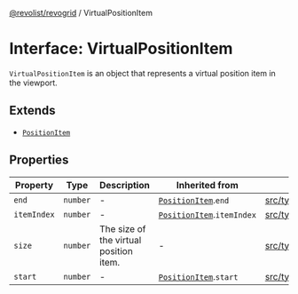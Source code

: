 [@revolist/revogrid](README.md) / VirtualPositionItem

# Interface: VirtualPositionItem

`VirtualPositionItem` is an object that represents a virtual position item
in the viewport.

## Extends

- [`PositionItem`](Interface.PositionItem.md)

## Properties

| Property | Type | Description | Inherited from | Defined in |
| ------ | ------ | ------ | ------ | ------ |
| `end` | `number` | - | [`PositionItem`](Interface.PositionItem.md).`end` | [src/types/interfaces.ts:570](https://github.com/revolist/revogrid/blob/1d7f63e049242097564b7da6ec33fe3875543951/src/types/interfaces.ts#L570) |
| `itemIndex` | `number` | - | [`PositionItem`](Interface.PositionItem.md).`itemIndex` | [src/types/interfaces.ts:568](https://github.com/revolist/revogrid/blob/1d7f63e049242097564b7da6ec33fe3875543951/src/types/interfaces.ts#L568) |
| `size` | `number` | The size of the virtual position item. | - | [src/types/interfaces.ts:547](https://github.com/revolist/revogrid/blob/1d7f63e049242097564b7da6ec33fe3875543951/src/types/interfaces.ts#L547) |
| `start` | `number` | - | [`PositionItem`](Interface.PositionItem.md).`start` | [src/types/interfaces.ts:569](https://github.com/revolist/revogrid/blob/1d7f63e049242097564b7da6ec33fe3875543951/src/types/interfaces.ts#L569) |
